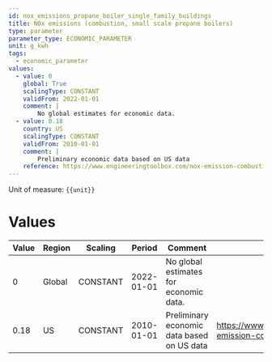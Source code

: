 ```yaml
---
id: nox_emissions_propane_boiler_single_family_buildings
title: NOx emissions (combustion, small scale propane boilers)
type: parameter
parameter_type: ECONOMIC_PARAMETER
unit: g_kwh
tags:
  - economic_parameter
values:
  - value: 0
    global: True
    scalingType: CONSTANT
    validFrom: 2022-01-01
    comment: |
        No global estimates for economic data.
  - value: 0.18
    country: US
    scalingType: CONSTANT
    validFrom: 2010-01-01
    comment: |
        Preliminary economic data based on US data
    reference: https://www.engineeringtoolbox.com/nox-emission-combustion-fuels-d_1086.html
---
```



Unit of measure: `{{unit}}`


# Values


| Value | Region | Scaling | Period | Comment | Reference |
|-------|--------|---------|--------|---------|-----------|
| 0 | Global | CONSTANT | 2022-01-01 | No global estimates for economic data. |  |
| 0.18 | US | CONSTANT | 2010-01-01 | Preliminary economic data based on US data | https://www.engineeringtoolbox.com/nox-emission-combustion-fuels-d_1086.html |


